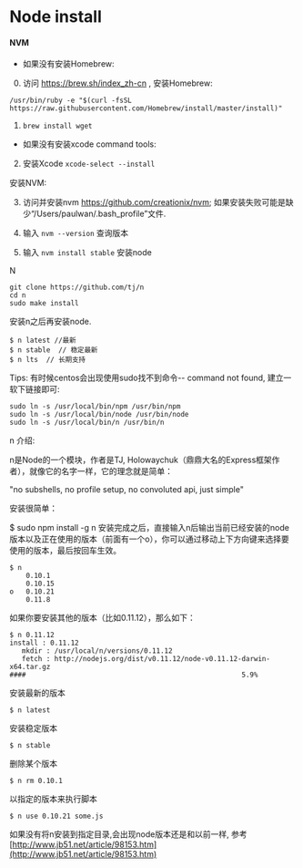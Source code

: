 # Node install



#### NVM

* 如果没有安装Homebrew: 

0. 访问 https://brew.sh/index_zh-cn , 安装Homebrew:

```
/usr/bin/ruby -e "$(curl -fsSL https://raw.githubusercontent.com/Homebrew/install/master/install)"
```

1. `brew install wget`

* 如果没有安装xcode command tools:


2. 安装Xcode  `xcode-select --install`

安装NVM: 

3. 访问并安装nvm https://github.com/creationix/nvm;
如果安装失败可能是缺少“/Users/paulwan/.bash_profile”文件.

4. 输入  `nvm --version`  查询版本

5. 输入 `nvm install stable` 安装node










N

```
git clone https://github.com/tj/n
cd n
sudo make install
```

安装n之后再安装node.

```
$ n latest //最新
$ n stable  // 稳定最新
$ n lts  // 长期支持
```

Tips:  有时候centos会出现使用sudo找不到命令-- command not found, 建立一软下链接即可:

```
sudo ln -s /usr/local/bin/npm /usr/bin/npm
sudo ln -s /usr/local/bin/node /usr/bin/node
sudo ln -s /usr/local/bin/n /usr/bin/n
```

n 介绍:

n是Node的一个模块，作者是TJ, Holowaychuk（鼎鼎大名的Express框架作者），就像它的名字一样，它的理念就是简单：

"no subshells, no profile setup, no convoluted api, just simple"

安装很简单：

$ sudo npm install -g n 安装完成之后，直接输入n后输出当前已经安装的node版本以及正在使用的版本（前面有一个o），你可以通过移动上下方向键来选择要使用的版本，最后按回车生效。

```
$ n
    0.10.1
    0.10.15
o   0.10.21
    0.11.8
```

如果你要安装其他的版本（比如0.11.12），那么如下：

```
$ n 0.11.12
install : 0.11.12
   mkdir : /usr/local/n/versions/0.11.12
   fetch : http://nodejs.org/dist/v0.11.12/node-v0.11.12-darwin-x64.tar.gz
####                                                     5.9%
```

安装最新的版本

`$ n latest`

安装稳定版本

`$ n stable`

删除某个版本

`$ n rm 0.10.1`

以指定的版本来执行脚本

`$ n use 0.10.21 some.js`

如果没有将n安装到指定目录,会出现node版本还是和以前一样, 参考[http://www.jb51.net/article/98153.htm](http://www.jb51.net/article/98153.htm)

